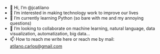 - 👋 Hi, I’m @jcatilano
- 👀 I’m interested in making technology work to improve our lives
- 🌱 I’m currently learning Python (so bare with me and my annoying questions)
- 💞️ I’m looking to collaborate on machine learning, natural language, data visualization, automatization, big data...
- 📫 How to reach me write here or reach me by mail: atilano.carlos@gmail.com

<!---
jcatilano/jcatilano is a ✨ special ✨ repository because its `README.md` (this file) appears on your GitHub profile.
You can click the Preview link to take a look at your changes.
--->
